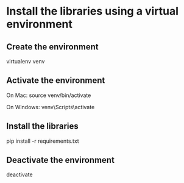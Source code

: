 # Install the libraries using a virtual environment 

## Create the environment
virtualenv venv

## Activate the environment
On Mac:
source venv/bin/activate

On Windows:
venv\Scripts\activate

## Install the libraries
pip install -r requirements.txt

## Deactivate the environment
deactivate
